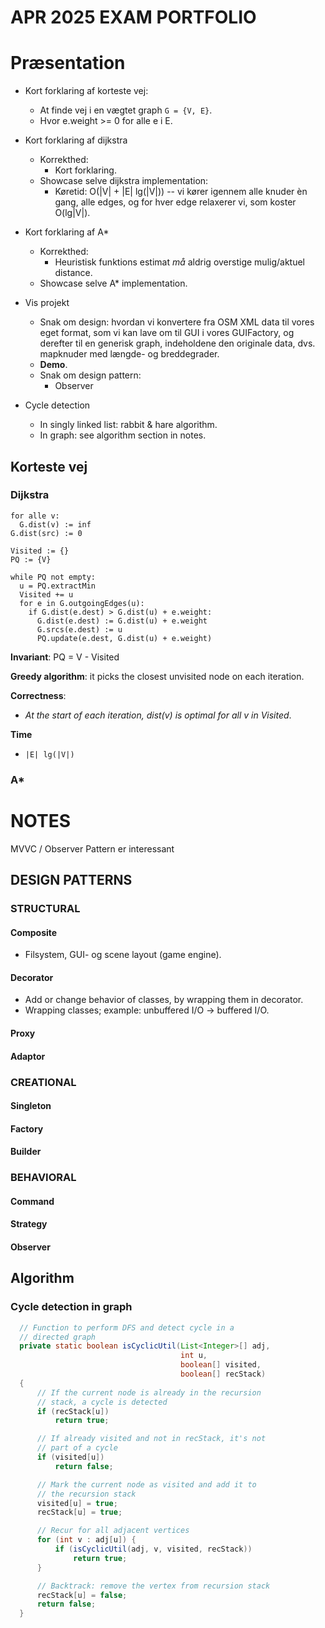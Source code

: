 # APR 2025 EXAM PORTFOLIO



# Præsentation

  - Kort forklaring af korteste vej:
      + At finde vej i en vægtet graph `G = {V, E}`.
      + Hvor e.weight >= 0 for alle e i E.
      
  - Kort forklaring af dijkstra
      + Korrekthed:
          - Kort forklaring. 
      + Showcase selve dijkstra implementation:
          - Køretid: O(|V| + |E| lg(|V|)) -- vi kører igennem alle knuder èn
            gang, alle edges, og for hver edge relaxerer vi, som koster O(lg|V|).
  
  - Kort forklaring af A*
      + Korrekthed:
          - Heuristisk funktions estimat *må* aldrig overstige mulig/aktuel distance.
      + Showcase selve A* implementation.
  
  - Vis projekt
      + Snak om design: hvordan vi konvertere fra OSM XML data til vores eget format,
        som vi kan lave om til GUI i vores GUIFactory, og derefter til en
        generisk graph, indeholdene den originale data, dvs. mapknuder med
        længde- og breddegrader.
      + **Demo**.
      + Snak om design pattern:
          - Observer

  - Cycle detection
      + In singly linked list: rabbit & hare algorithm.
      + In graph: see algorithm section in notes.
  

## Korteste vej



### Dijkstra

```
for alle v:
  G.dist(v) := inf
G.dist(src) := 0

Visited := {}
PQ := {V}

while PQ not empty:
  u = PQ.extractMin
  Visited += u
  for e in G.outgoingEdges(u):
    if G.dist(e.dest) > G.dist(u) + e.weight:
      G.dist(e.dest) := G.dist(u) + e.weight
      G.srcs(e.dest) := u
      PQ.update(e.dest, G.dist(u) + e.weight)
```

**Invariant**: PQ = V - Visited

**Greedy algorithm**: it picks the closest unvisited node on each iteration.

**Correctness**:

  - *At the start of each iteration, dist(v) is optimal for all v in Visited*.

**Time**

  - `|E| lg(|V|)`


### A*

# NOTES 

MVVC / Observer Pattern er interessant

## DESIGN PATTERNS

### STRUCTURAL

#### Composite

  - Filsystem, GUI- og scene layout (game engine).

#### Decorator

  - Add or change behavior of classes, by wrapping them in decorator.
  - Wrapping classes; example: unbuffered I/O -> buffered I/O.

#### Proxy
#### Adaptor
  
### CREATIONAL

#### Singleton
#### Factory
#### Builder

### BEHAVIORAL

#### Command
#### Strategy
#### Observer

## Algorithm

### Cycle detection in graph

```java
  // Function to perform DFS and detect cycle in a
  // directed graph
  private static boolean isCyclicUtil(List<Integer>[] adj,
                                      int u,
                                      boolean[] visited,
                                      boolean[] recStack)
  {
      // If the current node is already in the recursion
      // stack, a cycle is detected
      if (recStack[u])
          return true;

      // If already visited and not in recStack, it's not
      // part of a cycle
      if (visited[u])
          return false;

      // Mark the current node as visited and add it to
      // the recursion stack
      visited[u] = true;
      recStack[u] = true;

      // Recur for all adjacent vertices
      for (int v : adj[u]) {
          if (isCyclicUtil(adj, v, visited, recStack))
              return true;
      }

      // Backtrack: remove the vertex from recursion stack
      recStack[u] = false;
      return false;
  }
```
